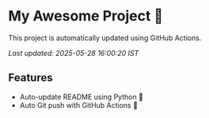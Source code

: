 # My Awesome Project 🚀

This project is automatically updated using GitHub Actions.

_Last updated: 2025-05-28 16:00:20 IST_

## Features
- Auto-update README using Python 🐍
- Auto Git push with GitHub Actions 🤖
